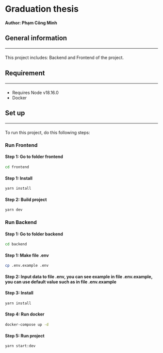  <!--[![Backers on Open Collective](https://opencollective.com/nest/backers/badge.svg)](https://opencollective.com/nest#backer)
  [![Sponsors on Open Collective](https://opencollective.com/nest/sponsors/badge.svg)](https://opencollective.com/nest#sponsor)-->

# Graduation thesis
#### Author: Phạm Công Minh 

## General information <hr>

This project includes: Backend and Frontend of the project.

## Requirement <hr>

- Requires Node v18.16.0
- Docker

## Set up <hr>

To run this project, do this following steps:
### Run Frontend

#### Step 1: Go to folder frontend

```bash
cd frontend
```

#### Step 1: Install

```bash
yarn install
```

#### Step 2: Build project
```bash
yarn dev
```

### Run Backend

#### Step 1: Go to folder backend

```bash
cd backend
```

#### Step 1: Make file .env

```bash
cp .env.example .env
```

#### Step 2: Input data to file .env, you can see example in file .env.example, you can use default value such as in file .env.example

#### Step 3: Install

```bash
yarn install
```

#### Step 4: Run docker

```bash
docker-compose up -d
```

#### Step 5: Run project

```bash
yarn start:dev
```
